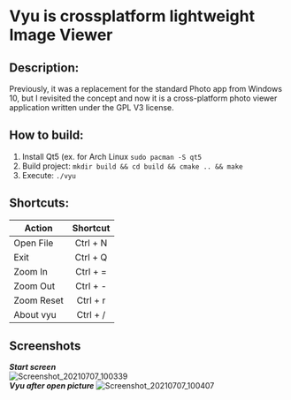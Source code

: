 # Vyu is crossplatform lightweight Image Viewer

## Description:
Previously, it was a replacement for the standard Photo app from Windows 10, but I revisited the concept and now it is a cross-platform photo viewer application written under the GPL V3 license.

## How to build:
1. Install Qt5 (ex. for Arch Linux ```sudo pacman -S qt5```
2. Build project: ```mkdir build && cd build && cmake .. && make```
3. Execute: ```./vyu```

## Shortcuts:
| Action        | Shortcut      | 
| ------------- |:-------------:| 
| Open File     | Ctrl + N      |
| Exit          | Ctrl + Q      |
| Zoom In       | Ctrl + =      |
| Zoom Out      | Ctrl + -      |
| Zoom Reset    | Ctrl + r      |
| About vyu     | Ctrl + /      |

## Screenshots
***Start screen***
<br>
![Screenshot_20210707_100339](https://user-images.githubusercontent.com/35633190/124715058-357dc000-df0b-11eb-936d-655fe30a9eb6.png)
<br>
***Vyu after open picture***
![Screenshot_20210707_100407](https://user-images.githubusercontent.com/35633190/124715067-39a9dd80-df0b-11eb-85ef-df853caa0082.png)
<br>


